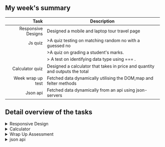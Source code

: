 ## My week's summary

| Task              | Description                                                                   |
|------------------:|-------------------------------------------------------------------------------|
|Responsive Designs |Designed a mobile and laptop tour travel page                                  |
|Js quiz            | >A quiz testing on matching random no with a guessed no                       |
|                   | >A quiz on grading a student's marks.                                         |
|                   | > A test on identifying data type using === .                                 |
|Calculator quiz    |Designed a calculator that takes in price and quantity and outputs the total   |
|Week wrap up test  |Fetched data dynamically utilising the DOM,map and felter methods              |
|Json api           |Fetched data dynamically from an api using json-servers                        |

## Detail overview of the tasks

<details>
<summary>Responsive Design</summary>
<picture>
 <source media="(prefers-color-scheme: dark)" srcset= "https://github.com/mcnentom/responsiveAndJs/blob/responsiveDesign/assets/SharedScreenshot2.jpg">
 <img alt="image of the page" src="https://github.com/mcnentom/responsiveAndJs/blob/responsiveDesign/assets/SharedScreenshot2.jpg">
</picture>
</details>

<Details>
<summary>Calculator</summary>
<picture>
 <source media="(prefers-color-scheme: dark)" srcset= "https://github.com/mcnentom/responsiveAndJs/blob/calculator/ASSETS/SharedScreenshot1.jpg">
 <img alt="image of the page" src="https://github.com/mcnentom/responsiveAndJs/blob/calculator/ASSETS/SharedScreenshot1.jpg">
</picture>
</Details>
<Details>
<summary>Wrap Up Assessment</summary>
<picture>
 <source media="(prefers-color-scheme: dark)" srcset= "https://github.com/mcnentom/responsiveAndJs/blob/wrapUpAssessment/Assets/SharedScreenshot2.jpg)">
 <img alt="image of the page" src="https://github.com/mcnentom/responsiveAndJs/blob/wrapUpAssessment/Assets/SharedScreenshot2.jpg)">
</picture>
</Details>
<Details>
<summary>json api </summary>
<picture>
 <source media="(prefers-color-scheme: dark)" srcset= "https://github.com/mcnentom/responsiveAndJs/blob/myapi1/src/Assets/SharedScreenshot.jpg)">
 <img alt="image of the page" src="https://github.com/mcnentom/responsiveAndJs/blob/myapi1/src/Assets/SharedScreenshot.jpg">
</picture>
</Details>
